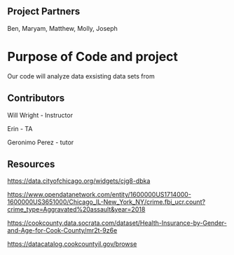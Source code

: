 
## Project Partners
Ben, Maryam, Matthew, Molly, Joseph

# Purpose of Code and project

Our code will analyze data exsisting data sets from 

## Contributors

Will Wright - Instructor

Erin - TA

Geronimo Perez - tutor


## Resources

https://data.cityofchicago.org/widgets/cjg8-dbka

https://www.opendatanetwork.com/entity/1600000US1714000-1600000US3651000/Chicago_IL-New_York_NY/crime.fbi_ucr.count?crime_type=Aggravated%20assault&year=2018

https://cookcounty.data.socrata.com/dataset/Health-Insurance-by-Gender-and-Age-for-Cook-County/mr2t-9z6e

https://datacatalog.cookcountyil.gov/browse
